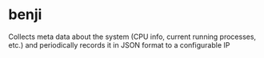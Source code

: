 # benji

Collects meta data about the system (CPU info, current running processes, etc.) and periodically records it in JSON format to a configurable IP
